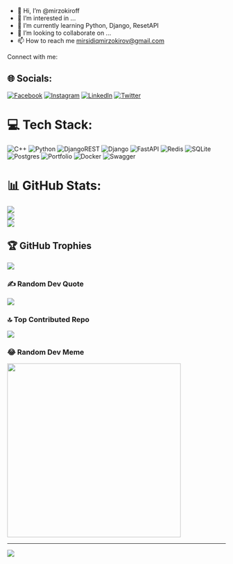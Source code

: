 - 👋 Hi, I’m @mirzokiroff
- 👀 I’m interested in ...
- 🌱 I’m currently learning Python, Django, ResetAPI
- 💞️ I’m looking to collaborate on ...
- 📫 How to reach me mirsidiqmirzokirov@gmail.com

<!---
mirzokiroff/mirzokiroff is a ✨ special ✨ repository because its `README.md` (this file) appears on your GitHub profile.
You can click the Preview link to take a look at your changes.
--->
Connect with me:
## 🌐 Socials:
[![Facebook](https://img.shields.io/badge/Facebook-%231877F2.svg?logo=Facebook&logoColor=white)](https://facebook.com/MirsiddiqMirzokirov) [![Instagram](https://img.shields.io/badge/Instagram-%23E4405F.svg?logo=Instagram&logoColor=white)](https://instagram.com/m.mirzokiroff) [![LinkedIn](https://img.shields.io/badge/LinkedIn-%230077B5.svg?logo=linkedin&logoColor=white)](https://linkedin.com/in/MirsidiqMirzokirov) [![Twitter](https://img.shields.io/badge/Twitter-%231DA1F2.svg?logo=Twitter&logoColor=white)](https://twitter.com/mirzokirof878) 

# 💻 Tech Stack:
![C++](https://img.shields.io/badge/c++-%2300599C.svg?style=plastic&logo=c%2B%2B&logoColor=white) ![Python](https://img.shields.io/badge/python-3670A0?style=plastic&logo=python&logoColor=ffdd54) ![DjangoREST](https://img.shields.io/badge/DJANGO-REST-ff1709?style=plastic&logo=django&logoColor=white&color=ff1709&labelColor=gray) ![Django](https://img.shields.io/badge/django-%23092E20.svg?style=plastic&logo=django&logoColor=white) ![FastAPI](https://img.shields.io/badge/FastAPI-005571?style=plastic&logo=fastapi) ![Redis](https://img.shields.io/badge/redis-%23DD0031.svg?style=plastic&logo=redis&logoColor=white) ![SQLite](https://img.shields.io/badge/sqlite-%2307405e.svg?style=plastic&logo=sqlite&logoColor=white) ![Postgres](https://img.shields.io/badge/postgres-%23316192.svg?style=plastic&logo=postgresql&logoColor=white) ![Portfolio](https://img.shields.io/badge/Portfolio-%23000000.svg?style=plastic&logo=firefox&logoColor=#FF7139) ![Docker](https://img.shields.io/badge/docker-%230db7ed.svg?style=plastic&logo=docker&logoColor=white) ![Swagger](https://img.shields.io/badge/-Swagger-%23Clojure?style=plastic&logo=swagger&logoColor=white)
# 📊 GitHub Stats:
![](https://github-readme-stats.vercel.app/api?username=mirzokiroff&theme=dark&hide_border=false&include_all_commits=true&count_private=true)<br/>
![](https://github-readme-streak-stats.herokuapp.com/?user=mirzokiroff&theme=dark&hide_border=false)<br/>
![](https://github-readme-stats.vercel.app/api/top-langs/?username=mirzokiroff&theme=dark&hide_border=false&include_all_commits=true&count_private=true&layout=compact)

## 🏆 GitHub Trophies
![](https://github-profile-trophy.vercel.app/?username=mirzokiroff&theme=radical&no-frame=false&no-bg=true&margin-w=4)

### ✍️ Random Dev Quote
![](https://quotes-github-readme.vercel.app/api?type=horizontal&theme=radical)

### 🔝 Top Contributed Repo
![](https://github-contributor-stats.vercel.app/api?username=mirzokiroff&limit=5&theme=radical&combine_all_yearly_contributions=true)

### 😂 Random Dev Meme
<img src='https://randommeme-five.vercel.app/' style="height: 400px;"/>

---
[![](https://visitcount.itsvg.in/api?id=mirzokiroff&icon=5&color=0)](https://visitcount.itsvg.in)

<!-- Proudly created with GPRM ( https://gprm.itsvg.in ) -->
